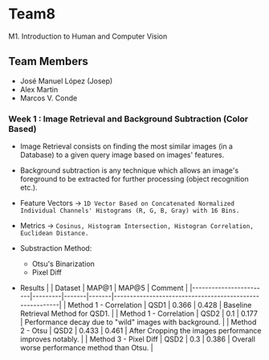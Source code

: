 # Team8
M1. Introduction to Human and Computer Vision

## Team Members
* José Manuel López (Josep)
* Alex Martin
* Marcos V. Conde


### Week 1 : Image Retrieval and Background Subtraction (Color Based)

* Image Retrieval consists on finding the most similar images (in a Database) to a given query image based on images' features.
* Background subtraction is any technique which allows an image's foreground to be extracted for further processing (object recognition etc.). 
* Feature Vectors &#8594; ```1D Vector Based on Concatenated Normalized Individual Channels' Histograms (R, G, B, Gray) with 16 Bins.```
* Metrics &#8594; ```Cosinus, Histogram Intersection, Histogran Correlation, Euclidean Distance.```
* Substraction Method:
    * Otsu's Binarization
    * Pixel Diff

* Results
    |                        | Dataset | MAP@1 | MAP@5 | Comment                                                 |
    |------------------------|---------|-------|-------|---------------------------------------------------------|
    | Method 1 - Correlation | QSD1    | 0.366 | 0.428 | Baseline Retrieval Method for QSD1.                     |
    | Method 1 - Correlation | QSD2    | 0.1   | 0.177 | Performance decay due to "wild" images with background. |
    | Method 2 - Otsu        | QSD2    | 0.433 | 0.461 | After Cropping the images performance improves notably. |
    | Method 3 - Pixel Diff  | QSD2    | 0.3   | 0.386 | Overall worse performance method than Otsu.             |
    
